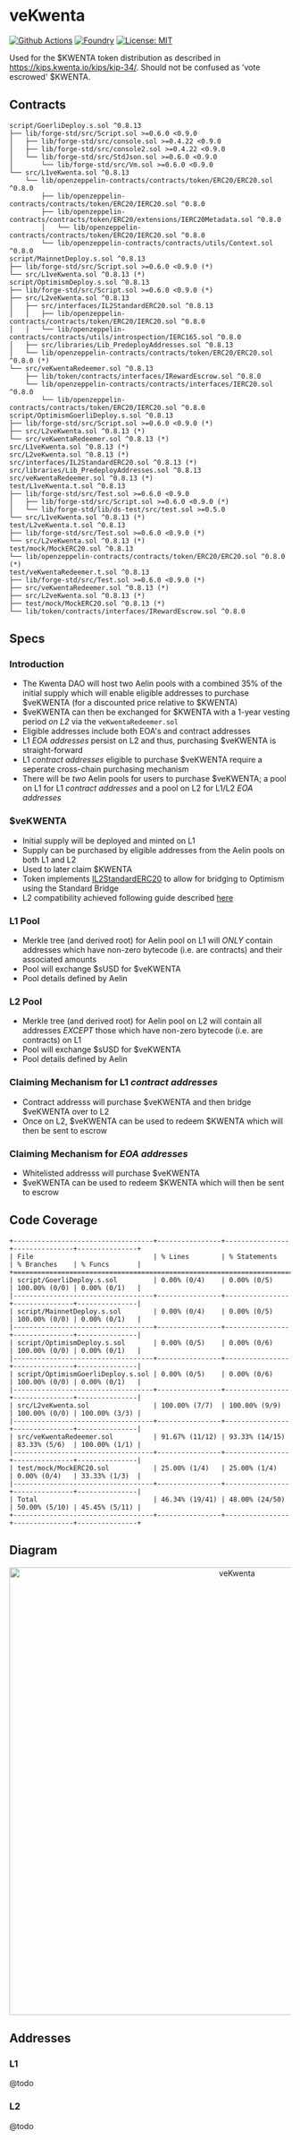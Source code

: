# veKwenta

[![Github Actions][gha-badge]][gha] 
[![Foundry][foundry-badge]][foundry] 
[![License: MIT][license-badge]][license]

[gha]: https://github.com/Kwenta/veKWENTA/actions
[gha-badge]: https://github.com/Kwenta/veKWENTA/actions/workflows/ci.yml/badge.svg
[foundry]: https://getfoundry.sh/
[foundry-badge]: https://img.shields.io/badge/Built%20with-Foundry-FFDB1C.svg
[license]: https://opensource.org/licenses/MIT
[license-badge]: https://img.shields.io/badge/License-MIT-blue.svg


Used for the $KWENTA token distribution as described in https://kips.kwenta.io/kips/kip-34/. Should not be confused as 'vote escrowed' $KWENTA.

## Contracts

```
script/GoerliDeploy.s.sol ^0.8.13
├── lib/forge-std/src/Script.sol >=0.6.0 <0.9.0
│   ├── lib/forge-std/src/console.sol >=0.4.22 <0.9.0
│   ├── lib/forge-std/src/console2.sol >=0.4.22 <0.9.0
│   └── lib/forge-std/src/StdJson.sol >=0.6.0 <0.9.0
│       └── lib/forge-std/src/Vm.sol >=0.6.0 <0.9.0
└── src/L1veKwenta.sol ^0.8.13
    └── lib/openzeppelin-contracts/contracts/token/ERC20/ERC20.sol ^0.8.0
        ├── lib/openzeppelin-contracts/contracts/token/ERC20/IERC20.sol ^0.8.0
        ├── lib/openzeppelin-contracts/contracts/token/ERC20/extensions/IERC20Metadata.sol ^0.8.0
        │   └── lib/openzeppelin-contracts/contracts/token/ERC20/IERC20.sol ^0.8.0
        └── lib/openzeppelin-contracts/contracts/utils/Context.sol ^0.8.0
script/MainnetDeploy.s.sol ^0.8.13
├── lib/forge-std/src/Script.sol >=0.6.0 <0.9.0 (*)
└── src/L1veKwenta.sol ^0.8.13 (*)
script/OptimismDeploy.s.sol ^0.8.13
├── lib/forge-std/src/Script.sol >=0.6.0 <0.9.0 (*)
├── src/L2veKwenta.sol ^0.8.13
│   ├── src/interfaces/IL2StandardERC20.sol ^0.8.13
│   │   ├── lib/openzeppelin-contracts/contracts/token/ERC20/IERC20.sol ^0.8.0
│   │   └── lib/openzeppelin-contracts/contracts/utils/introspection/IERC165.sol ^0.8.0
│   ├── src/libraries/Lib_PredeployAddresses.sol ^0.8.13
│   └── lib/openzeppelin-contracts/contracts/token/ERC20/ERC20.sol ^0.8.0 (*)
└── src/veKwentaRedeemer.sol ^0.8.13
    ├── lib/token/contracts/interfaces/IRewardEscrow.sol ^0.8.0
    └── lib/openzeppelin-contracts/contracts/interfaces/IERC20.sol ^0.8.0
        └── lib/openzeppelin-contracts/contracts/token/ERC20/IERC20.sol ^0.8.0
script/OptimismGoerliDeploy.s.sol ^0.8.13
├── lib/forge-std/src/Script.sol >=0.6.0 <0.9.0 (*)
├── src/L2veKwenta.sol ^0.8.13 (*)
└── src/veKwentaRedeemer.sol ^0.8.13 (*)
src/L1veKwenta.sol ^0.8.13 (*)
src/L2veKwenta.sol ^0.8.13 (*)
src/interfaces/IL2StandardERC20.sol ^0.8.13 (*)
src/libraries/Lib_PredeployAddresses.sol ^0.8.13
src/veKwentaRedeemer.sol ^0.8.13 (*)
test/L1veKwenta.t.sol ^0.8.13
├── lib/forge-std/src/Test.sol >=0.6.0 <0.9.0
│   ├── lib/forge-std/src/Script.sol >=0.6.0 <0.9.0 (*)
│   └── lib/forge-std/lib/ds-test/src/test.sol >=0.5.0
└── src/L1veKwenta.sol ^0.8.13 (*)
test/L2veKwenta.t.sol ^0.8.13
├── lib/forge-std/src/Test.sol >=0.6.0 <0.9.0 (*)
└── src/L2veKwenta.sol ^0.8.13 (*)
test/mock/MockERC20.sol ^0.8.13
└── lib/openzeppelin-contracts/contracts/token/ERC20/ERC20.sol ^0.8.0 (*)
test/veKwentaRedeemer.t.sol ^0.8.13
├── lib/forge-std/src/Test.sol >=0.6.0 <0.9.0 (*)
├── src/veKwentaRedeemer.sol ^0.8.13 (*)
├── src/L2veKwenta.sol ^0.8.13 (*)
├── test/mock/MockERC20.sol ^0.8.13 (*)
└── lib/token/contracts/interfaces/IRewardEscrow.sol ^0.8.0
```

## Specs

### Introduction

-  The Kwenta DAO will host two Aelin pools with a combined 35% of the initial supply which will enable eligible addresses to purchase $veKWENTA (for a discounted price relative to $KWENTA)
-  $veKWENTA can then be exchanged for $KWENTA with a 1-year vesting period _on L2_ via the `veKwentaRedeemer.sol`
-  Eligible addresses include both EOA's and contract addresses
-  L1 _EOA addresses_ persist on L2 and thus, purchasing $veKWENTA is straight-forward
-  L1 _contract addresses_ eligible to purchase $veKWENTA require a seperate cross-chain purchasing mechanism
-  There will be _two_ Aelin pools for users to purchase $veKWENTA; a pool on L1 for L1 _contract addresses_ and a pool on L2 for L1/L2 _EOA addresses_

### $veKWENTA

-  Initial supply will be deployed and minted on L1
-  Supply can be purchased by eligible addresses from the Aelin pools on both L1 and L2
-  Used to later claim $KWENTA
-  Token implements [IL2StandardERC20](https://github.com/ethereum-optimism/optimism/blob/develop/packages/contracts/contracts/standards/IL2StandardERC20.sol) to allow for bridging to Optimism using the Standard Bridge
-  L2 compatibility achieved following guide described [here](https://github.com/ethereum-optimism/optimism-tutorial/tree/main/standard-bridge-standard-token#deploying-a-standard-token)

### L1 Pool

-  Merkle tree (and derived root) for Aelin pool on L1 will _ONLY_ contain addresses which have non-zero bytecode (i.e. are contracts) and their associated amounts
-  Pool will exchange $sUSD for $veKWENTA
-  Pool details defined by Aelin

### L2 Pool

-  Merkle tree (and derived root) for Aelin pool on L2 will contain all addresses _EXCEPT_ those which have non-zero bytecode (i.e. are contracts) on L1
-  Pool will exchange $sUSD for $veKWENTA
-  Pool details defined by Aelin

### Claiming Mechanism for L1 _contract addresses_

-  Contract addresss will purchase $veKWENTA and then bridge $veKWENTA over to L2
-  Once on L2, $veKWENTA can be used to redeem $KWENTA which will then be sent to escrow

### Claiming Mechanism for _EOA addresses_

-  Whitelisted addresss will purchase $veKWENTA
-  $veKWENTA can be used to redeem $KWENTA which will then be sent to escrow

## Code Coverage

```
+-----------------------------------+----------------+----------------+---------------+---------------+
| File                              | % Lines        | % Statements   | % Branches    | % Funcs       |
+=====================================================================================================+
| script/GoerliDeploy.s.sol         | 0.00% (0/4)    | 0.00% (0/5)    | 100.00% (0/0) | 0.00% (0/1)   |
|-----------------------------------+----------------+----------------+---------------+---------------|
| script/MainnetDeploy.s.sol        | 0.00% (0/4)    | 0.00% (0/5)    | 100.00% (0/0) | 0.00% (0/1)   |
|-----------------------------------+----------------+----------------+---------------+---------------|
| script/OptimismDeploy.s.sol       | 0.00% (0/5)    | 0.00% (0/6)    | 100.00% (0/0) | 0.00% (0/1)   |
|-----------------------------------+----------------+----------------+---------------+---------------|
| script/OptimismGoerliDeploy.s.sol | 0.00% (0/5)    | 0.00% (0/6)    | 100.00% (0/0) | 0.00% (0/1)   |
|-----------------------------------+----------------+----------------+---------------+---------------|
| src/L2veKwenta.sol                | 100.00% (7/7)  | 100.00% (9/9)  | 100.00% (0/0) | 100.00% (3/3) |
|-----------------------------------+----------------+----------------+---------------+---------------|
| src/veKwentaRedeemer.sol          | 91.67% (11/12) | 93.33% (14/15) | 83.33% (5/6)  | 100.00% (1/1) |
|-----------------------------------+----------------+----------------+---------------+---------------|
| test/mock/MockERC20.sol           | 25.00% (1/4)   | 25.00% (1/4)   | 0.00% (0/4)   | 33.33% (1/3)  |
|-----------------------------------+----------------+----------------+---------------+---------------|
| Total                             | 46.34% (19/41) | 48.00% (24/50) | 50.00% (5/10) | 45.45% (5/11) |
+-----------------------------------+----------------+----------------+---------------+---------------+
```

## Diagram

<p align="center">
  <img src="/veKWENTA_1.jpg" width="800" height="800" alt="veKwenta"/>
</p>

## Addresses

### L1

@todo

### L2

@todo
